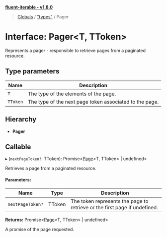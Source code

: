 **[fluent-iterable - v1.8.0](../README.md)**

> [Globals](../README.md) / ["types"](../modules/_types_.md) / Pager

# Interface: Pager\<T, TToken>

Represents a pager - responsible to retrieve pages from a paginated resource.

## Type parameters

Name | Description |
------ | ------ |
`T` | The type of the elements of the page. |
`TToken` | The type of the next page token associated to the page.  |

## Hierarchy

* **Pager**

## Callable

▸ (`nextPageToken?`: TToken): Promise\<[Page](_types_.page.md)\<T, TToken> \| undefined>

Retrieves a page from a paginated resource.

#### Parameters:

Name | Type | Description |
------ | ------ | ------ |
`nextPageToken?` | TToken | The token represents the page to retrieve or the first page if undefined. |

**Returns:** Promise\<[Page](_types_.page.md)\<T, TToken> \| undefined>

A promise of the page requested.
